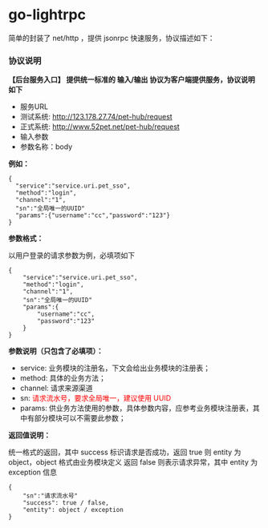 # go-lightrpc
简单的封装了 net/http ，提供 jsonrpc 快速服务，协议描述如下：

### 协议说明


**【后台服务入口】 提供统一标准的 输入/输出 协议为客户端提供服务，协议说明如下**

* 服务URL
* 测试系统: http://123.178.27.74/pet-hub/request
* 正式系统: http://www.52pet.net/pet-hub/request
* 输入参数
* 参数名称：body

**例如：**
<pre><code>{
  "service":"service.uri.pet_sso",
  "method":"login",
  "channel":"1",
  "sn":"全局唯一的UUID"
  "params":{"username":"cc","password":"123"}
}
</code></pre>

**参数格式：**

<p>以用户登录的请求参数为例，必填项如下

<pre><code>{
    "service":"service.uri.pet_sso",
    "method":"login",
    "channel":"1",
    "sn":"全局唯一的UUID"
    "params":{
        "username":"cc",
        "password":"123"
    }
}</pre></code>

**<p>参数说明（只包含了必填项）：**

* service: 业务模块的注册名，下文会给出业务模块的注册表；
* method: 具体的业务方法；
* channel: 请求来源渠道
* sn: <font color='red' >请求流水号，要求全局唯一，建议使用 UUID</font>
* params: 供业务方法使用的参数，具体参数内容，应参考业务模块注册表，其中有部分模块可以不需要此参数；

**<p>返回值说明：**

统一格式的返回，其中 success 标识请求是否成功，返回 true 则 entity 为 object，object 格式由业务模块定义
返回 false 则表示请求异常，其中 entity 为 exception 信息

<pre><code>{
    "sn":"请求流水号"
    "success": true / false, 
    "entity": object / exception
}</pre></code>

